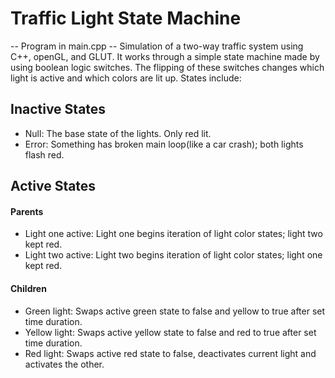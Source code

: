 # Traffic Light State Machine
-- Program in main.cpp --
Simulation of a two-way traffic system using C++, openGL, and GLUT. It works through a simple 
state machine made by using boolean logic switches. The flipping of these switches changes which
light is active and which colors are lit up. States include:

## Inactive States
-   Null: The base state of the lights. Only red lit.
-   Error: Something has broken main loop(like a car crash); both lights flash red.

## Active States 
#### Parents
-   Light one active: Light one begins iteration of light color states; light two kept red.
-   Light two active: Light two begins iteration of light color states; light one kept red.

#### Children
-   Green light: Swaps active green state to false and yellow to true after set time duration.
-   Yellow light: Swaps active yellow state to false and red to true after set time duration.
-   Red light: Swaps active red state to false, deactivates current light and activates the other.
